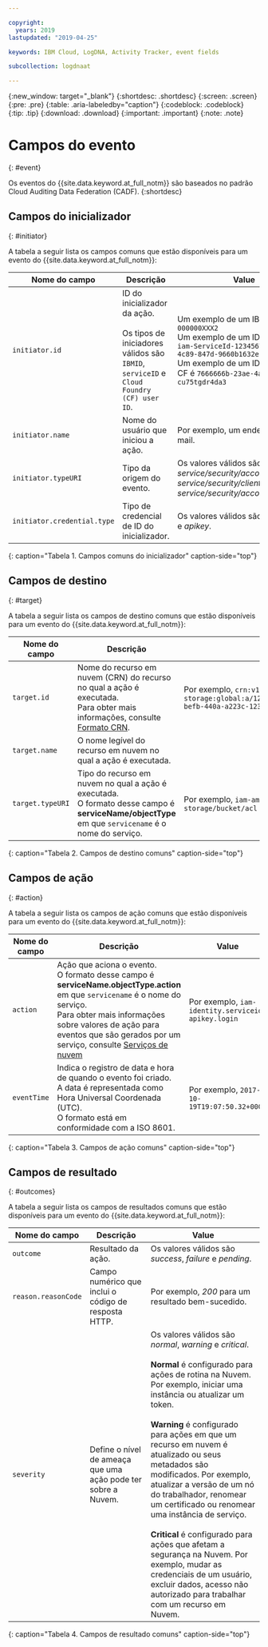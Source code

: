 ```yaml
---

copyright:
  years: 2019
lastupdated: "2019-04-25"

keywords: IBM Cloud, LogDNA, Activity Tracker, event fields

subcollection: logdnaat

---
```


{:new_window: target="_blank"}
{:shortdesc: .shortdesc}
{:screen: .screen}
{:pre: .pre}
{:table: .aria-labeledby="caption"}
{:codeblock: .codeblock}
{:tip: .tip}
{:download: .download}
{:important: .important}
{:note: .note}



# Campos do evento
{: #event}

Os eventos do {{site.data.keyword.at_full_notm}} são baseados no padrão Cloud Auditing Data Federation (CADF). 
{:shortdesc}

## Campos do inicializador
{: #initiator}

A tabela a seguir lista os campos comuns que estão disponíveis para um evento do {{site.data.keyword.at_full_notm}}:

| Nome do campo | Descrição | Value |
|------------|-------------|-------|
| `initiator.id` | ID do inicializador da ação. </br></br>Os tipos de iniciadores válidos são `IBMID`, `serviceID` e `Cloud Foundry (CF) user ID`. | Um exemplo de um IBMid é `IBMid-000000XXX2` </br>Um exemplo de um ID de serviço é `iam-ServiceId-12345678-0165-4c89-847d-9660b1632e14` </br>Um exemplo de um ID de usuário CF é `7666666b-23ae-4a34-8569-cu75tgdr4da3` |
| `initiator.name` | Nome do usuário que iniciou a ação. | Por exemplo, um endereço de e-mail. |
| `initiator.typeURI` | Tipo da origem do evento. | Os valores válidos são *service/security/account/user*, *service/security/clientid* e *service/security/account/serviceid*. |
| `initiator.credential.type` | Tipo de credencial de ID do inicializador. | Os valores válidos são *user*, *token* e *apikey*. |
{: caption="Tabela 1. Campos comuns do inicializador" caption-side="top"} 

  

## Campos de destino
{: #target}

A tabela a seguir lista os campos de destino comuns que estão disponíveis para um evento do {{site.data.keyword.at_full_notm}}:

| Nome do campo | Descrição | Value |
|------------|-------------|-------|
| `target.id` | Nome do recurso em nuvem (CRN) do recurso no qual a ação é executada. </br>Para obter mais informações, consulte [Formato CRN](/docs/overview?topic=overview-crn#format-crn). | Por exemplo, `crn:v1:bluemix:public:cloud-object-storage:global:a/12345678e6232019c6567c9123456789:fr56et47-befb-440a-a223c-12345678dae1:bucket:bucket1` |
| `target.name` | O nome legível do recurso em nuvem no qual a ação é executada. |  |
| `target.typeURI` | Tipo do recurso em nuvem no qual a ação é executada. </br>O formato desse campo é **serviceName/objectType** em que `servicename` é o nome do serviço. | Por exemplo, `iam-am/policy` ou `cloud-object-storage/bucket/acl` |
{: caption="Tabela 2. Campos de destino comuns" caption-side="top"} 


 
## Campos de ação
{: #action}

A tabela a seguir lista os campos de ação comuns que estão disponíveis para um evento do {{site.data.keyword.at_full_notm}}:

| Nome do campo | Descrição | Value |
|------------|-------------|-------|
| `action` | Ação que aciona o evento. </br>O formato desse campo é **serviceName.objectType.action** em que `servicename` é o nome do serviço. </br>Para obter mais informações sobre valores de ação para eventos que são gerados por um serviço, consulte <a href="/docs/services/Activity-Tracker-with-LogDNA?topic=logdnaat-cloud_services#cloud_services">Serviços de nuvem</a> | Por exemplo, `iam-identity.serviceid-apikey.login` |
| `eventTime` | Indica o registro de data e hora de quando o evento foi criado. </br>A data é representada como Hora Universal Coordenada (UTC). </br>O formato está em conformidade com a ISO 8601. | Por exemplo, `2017-10-19T19:07:50.32+0000` |
{: caption="Tabela 3. Campos de ação comuns" caption-side="top"} 



## Campos de resultado
{: #outcomes}

A tabela a seguir lista os campos de resultados comuns que estão disponíveis para um evento do {{site.data.keyword.at_full_notm}}:

| Nome do campo | Descrição | Value |
|------------|-------------|-------|
| `outcome` | Resultado da ação. | Os valores válidos são *success*, *failure* e *pending*. |
| `reason.reasonCode` | Campo numérico que inclui o código de resposta HTTP. | Por exemplo, *200* para um resultado bem-sucedido. |
| `severity` | Define o nível de ameaça que uma ação pode ter sobre a Nuvem. | Os valores válidos são *normal*, *warning* e *critical*. </br></br>**Normal** é configurado para ações de rotina na Nuvem. Por exemplo, iniciar uma instância ou atualizar um token. </br></br>**Warning** é configurado para ações em que um recurso em nuvem é atualizado ou seus metadados são modificados. Por exemplo, atualizar a versão de um nó do trabalhador, renomear um certificado ou renomear uma instância de serviço. </br></br>**Critical** é configurado para ações que afetam a segurança na Nuvem. Por exemplo, mudar as credenciais de um usuário, excluir dados, acesso não autorizado para trabalhar com um recurso em Nuvem. |
{: caption="Tabela 4. Campos de resultado comuns" caption-side="top"} 


